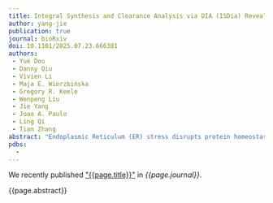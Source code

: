 ```yaml
---
title: Integral Synthesis and Clearance Analysis via DIA (ISDia) Reveals Coordinated Protein Dynamics Regulation during Endoplasmic Reticulum Stress
author: yang-jie
publication: true
journal: bioRxiv
doi: 10.1101/2025.07.23.666381
authors:
 - Yue Dou 
 - Danny Qiu 
 - Vivien Li
 - Maja E. Wierzbińska
 - Gregory R. Keele
 - Wenpeng Liu
 - Jie Yang
 - Joao A. Paulo
 - Ling Qi
 - Tian Zhang
abstract: "Endoplasmic Reticulum (ER) stress disrupts protein homeostasis and impacts protein dynamics, driving cellular responses critical for survival, development and disease. However, no current proteome-wide technology enables simultaneous identification of proteins undergoing altered synthesis and clearance and distinguish their relative contribution during ER stress. To fill this gap, we developed Integral Synthesis and clearance analysis via DIA (ISDia), a robust mass spectrometry-based platform that integrates pulsed-SILAC labeling with data-independent acquisition (DIA) to quantify heavy and light peptide changes and determine the drivers of protein dynamics with high proteome coverage under non-steady-state conditions. Using ISDia, we uncover diverse regulatory mechanisms by which protein synthesis and clearance are modulated to control protein abundances during ER stress, revealing PERK dependent and independent regulatory mechanisms across subcellular compartments, complexes and isoforms. These findings highlight the potential of ISDia as a powerful and widely applicable platform for elucidating protein dynamic regulatory mechanisms."
pdbs:
  - 
---
```


We recently published ["{{page.title}}"](https://doi.org/{{page.doi}}) in *{{page.journal}}*.

{{page.abstract}}
